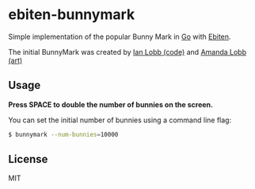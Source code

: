 # ebiten-bunnymark

Simple implementation of the popular Bunny Mark in [Go](https://golang.org) with [Ebiten](https://ebiten.org/).

The initial BunnyMark was created by [Ian Lobb (code)](http://blog.iainlobb.com/2010/11/display-list-vs-blitting-results.html)
and [Amanda Lobb (art)](http://amandalobb.com/)

## Usage

**Press SPACE to double the number of bunnies on the screen.**

You can set the initial number of bunnies using a command line flag:

```bash
$ bunnymark --num-bunnies=10000
```

## License

MIT